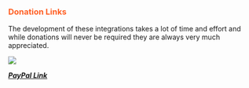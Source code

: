 ### <h3 style="color: #FF6025;">Donation Links</h3>

The development of these integrations takes a lot of time and effort and while donations will never be required they are always very much appreciated.

![](https://tonesto7.github.io/echo-speaks-docs/static/img/Echospeaks_donation_qr.png)

***[PayPal Link](https://www.paypal.com/cgi-bin/webscr?cmd=_s-xclick&hosted_button_id=HWBN4LB9NMHZ4)***
